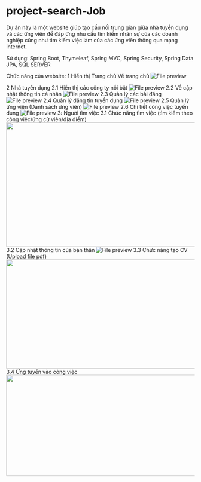# project-search-Job

Dự án này là một website giúp tạo cầu nối trung gian giữa nhà tuyển dụng và các ứng viên để đáp ứng nhu cầu tìm kiếm nhân sự của các doanh nghiệp cũng như tìm kiếm việc làm của các ứng viên thông qua mạng internet.

Sử dụng: Spring Boot, Thymeleaf, Spring MVC, Spring Security, Spring Data JPA, SQL SERVER

Chức năng của website:
1 Hiển thị Trang chủ
Về trang chủ
<img src="https://firebasestorage.googleapis.com/v0/b/funix-way.appspot.com/o/CCDN%2FPRJ321x.3.0.VN%2FASM%2FASM2_Hinh22.png?alt=media&amp;token=951f1cc4-011f-43bd-8905-7f3a8a35eeb0" alt="File preview">

2 Nhà tuyển dụng
2.1 Hiển thị các công ty nổi bật
<img src="https://firebasestorage.googleapis.com/v0/b/funix-way.appspot.com/o/CCDN%2FPRJ321x.3.0.VN%2FASM%2FASM2_Hinh3.JPG?alt=media&amp;token=66d4212e-7b66-4def-8487-28002ffa7fd5" alt="File preview">
2.2 Về cập nhật thông tin cá nhân
<img src="https://firebasestorage.googleapis.com/v0/b/funix-way.appspot.com/o/CCDN%2FPRJ321x.3.0.VN%2FASM%2FASM2_Hinh18.png?alt=media&amp;token=d6a207e4-82e7-482f-a948-6e880c6ad974" alt="File preview">
2.3 Quản lý các bài đăng
<img src="https://firebasestorage.googleapis.com/v0/b/funix-way.appspot.com/o/CCDN%2FPRJ321x.3.0.VN%2FASM%2FASM2_Hinh6.JPG?alt=media&amp;token=0c64e238-a37b-41b5-8dcf-85b0185bc2c4" alt="File preview">
2.4 Quản lý đăng tin tuyển dụng 
<img src="https://firebasestorage.googleapis.com/v0/b/funix-way.appspot.com/o/CCDN%2FPRJ321x.3.0.VN%2FASM%2FASM2_Hinh17.png?alt=media&amp;token=eef87ce6-bc5e-4483-bf99-61cfeb66007c" alt="File preview">
2.5 Quản lý ứng viên (Danh sách ứng viên)
<img src="https://firebasestorage.googleapis.com/v0/b/funix-way.appspot.com/o/CCDN%2FPRJ321x.3.0.VN%2FASM%2FASM2_Hinh20.png?alt=media&amp;token=ffede72a-59f9-4d6c-a29f-c745de5b9f9c" alt="File preview">
2.6 Chi tiết công việc tuyển dụng
<img src="https://firebasestorage.googleapis.com/v0/b/funix-way.appspot.com/o/CCDN%2FPRJ321x.3.0.VN%2FASM%2FASM2_Hinh19.png?alt=media&amp;token=127e0eb7-912d-46f5-a25a-fad3c404838a" alt="File preview">
3: Người tìm việc
3.1 Chức năng tìm việc (tìm kiếm theo công việc/ứng cử viên/địa điểm)
<img src="https://firebasestorage.googleapis.com/v0/b/funix-way.appspot.com/o/CCDN%2FPRJ321x.3.0.VN%2FASM%2FPRJ321x_ASM2_H%C6%B0%E1%BB%9Bng%20d%E1%BA%ABn%20d%E1%BB%B1%20%C3%A1n_H%C3%ACnh%2018.1.PNG?alt=media&amp;token=03af5188-7f44-4b74-9e9d-db81b0bdf54f" width="602" height="333" style="margin: 0px;" type="saveimage" target="[object Object]">
3.2 Cập nhật thông tin của bản thân
<img src="https://firebasestorage.googleapis.com/v0/b/funix-way.appspot.com/o/CCDN%2FPRJ321x.3.0.VN%2FASM%2FASM2_Hinh21.png?alt=media&amp;token=ce06ceee-7412-47ab-84b0-8564e1a32447" alt="File preview">
3.3 Chức năng tạo CV (Upload file pdf)
<img src="https://lh6.googleusercontent.com/yt3v1XPUxqpFyXsqFniU_oERsSE_ScNO9pnQQoW0ijW3o0Yo4hKZWvYdtgZrQIw5crdeHeX9bdlTAPdrOJ8KksJmRzHkVbmLVavue_JQCYWKViY4AW2gjwuEhpvKjTud025CjI7STAa0nM8Be9IIzSpR2kAlvB7IRWufKpWrmEjBt0rSs2n2eTpSCXDOmA" width="602" height="292" style="margin-left: 0px; margin-top: 0px;">
3.4 Ứng tuyển vào công việc
<img src="https://firebasestorage.googleapis.com/v0/b/funix-way.appspot.com/o/CCDN%2FPRJ321x.3.0.VN%2FASM%2FPRJ321x_ASM2_H%C6%B0%E1%BB%9Bng%20d%E1%BA%ABn%20d%E1%BB%B1%20%C3%A1n_H%C3%ACnh%2020.PNG?alt=media&amp;token=327103a7-c527-4062-9e42-8f31334eb1c2" alt="" type="saveimage" target="[object Object]" preventdefault="function(){r.isDefaultPrevented=n}" stoppropagation="function(){r.isPropagationStopped=n}" stopimmediatepropagation="function(){r.isImmediatePropagationStopped=n}" isdefaultprevented="function t(){return!1}" ispropagationstopped="function t(){return!1}" isimmediatepropagationstopped="function t(){return!1}" width="611" height="271">
